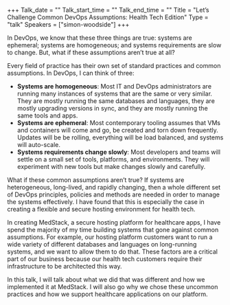 +++
Talk_date = ""
Talk_start_time = ""
Talk_end_time = ""
Title = "Let’s Challenge Common DevOps Assumptions: Health Tech Edition"
Type = "talk"
Speakers = ["simon-woodside"]
+++

In DevOps, we know that these three things are true: systems are ephemeral; systems are homogeneous; and systems requirements are slow to change. But, what if these assumptions aren’t true at all?

Every field of practice has their own set of standard practices and common assumptions. In DevOps, I can think of three:

- __Systems are homogeneous__: Most IT and DevOps administrators are running many instances of systems that are the same or very similar. They are mostly running the same databases and languages, they are mostly upgrading versions in sync, and they are mostly running the same tools and apps.
- __Systems are ephemeral__: Most contemporary tooling assumes that VMs and containers will come and go, be created and torn down frequently. Updates will be be rolling, everything will be load balanced, and systems will auto-scale.
- __Systems requirements change slowly__: Most developers and teams will settle on a small set of tools, platforms, and environments. They will experiment with new tools but make changes slowly and carefully.

What if these common assumptions aren’t true? If systems are heterogeneous, long-lived, and rapidly changing, then a whole different set of DevOps principles, policies and methods are needed in order to manage the systems effectively. I have found that this is especially the case in creating a flexible and secure hosting environment for health tech.

In creating MedStack, a secure hosting platform for healthcare apps, I have spend the majority of my time building systems that gone against common assumptions. For example, our hosting platform customers want to run a wide variety of different databases and languages on long-running systems, and we want to allow them to do that. These factors are a critical part of our business because our health tech customers require their infrastructure to be architected this way.

In this talk, I will talk about what we did that was different and how we implemented it at MedStack. I will also go why we chose these uncommon practices and how we support healthcare applications on our platform.